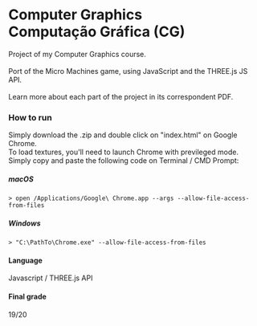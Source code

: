 # Computer Graphics <br> Computação Gráfica (CG)
Project of my Computer Graphics course. <br><br>
Port of the Micro Machines game, using JavaScript and the THREE.js JS API.<br><br>
Learn more about each part of the project in its correspondent PDF.

### How to run
Simply download the .zip and double click on "index.html" on Google Chrome.<br>
To load textures, you'll need to launch Chrome with previleged mode. Simply copy and paste the following code on Terminal / CMD Prompt:
##### macOS
``` > open /Applications/Google\ Chrome.app --args --allow-file-access-from-files ```
##### Windows
``` > "C:\PathTo\Chrome.exe" --allow-file-access-from-files ```

#### Language
Javascript / THREE.js API

#### Final grade
19/20
